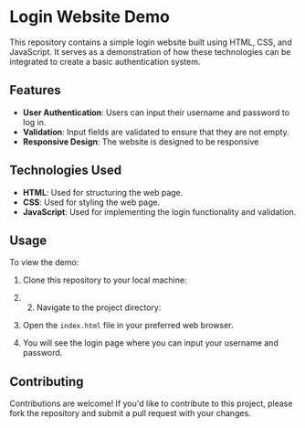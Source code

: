 # Login Website Demo

This repository contains a simple login website built using HTML, CSS, and JavaScript. It serves as a demonstration of how these technologies can be integrated to create a basic authentication system.

## Features

- **User Authentication**: Users can input their username and password to log in.
- **Validation**: Input fields are validated to ensure that they are not empty.
- **Responsive Design**: The website is designed to be responsive 

## Technologies Used

- **HTML**: Used for structuring the web page.
- **CSS**: Used for styling the web page.
- **JavaScript**: Used for implementing the login functionality and validation.

## Usage

To view the demo:

1. Clone this repository to your local machine:

2. 2. Navigate to the project directory:

3. Open the `index.html` file in your preferred web browser.

4. You will see the login page where you can input your username and password.


## Contributing

Contributions are welcome! If you'd like to contribute to this project, please fork the repository and submit a pull request with your changes.

